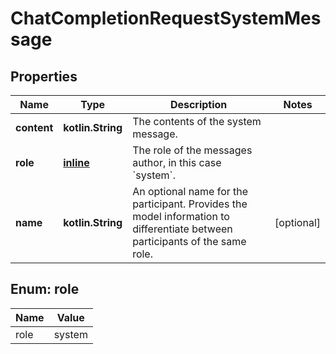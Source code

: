 
# ChatCompletionRequestSystemMessage

## Properties
| Name | Type | Description | Notes |
| ------------ | ------------- | ------------- | ------------- |
| **content** | **kotlin.String** | The contents of the system message. |  |
| **role** | [**inline**](#Role) | The role of the messages author, in this case &#x60;system&#x60;. |  |
| **name** | **kotlin.String** | An optional name for the participant. Provides the model information to differentiate between participants of the same role. |  [optional] |


<a id="Role"></a>
## Enum: role
| Name | Value |
| ---- | ----- |
| role | system |



